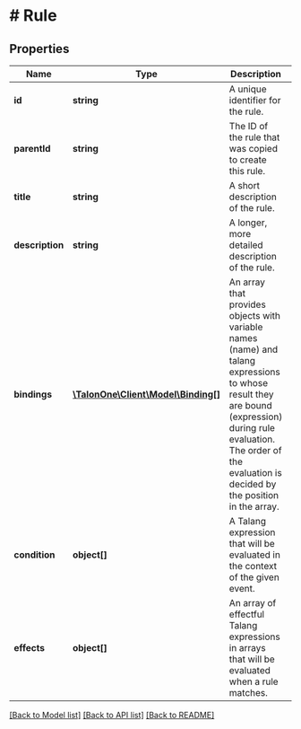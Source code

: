 # # Rule

## Properties

Name | Type | Description | Notes
------------ | ------------- | ------------- | -------------
**id** | **string** | A unique identifier for the rule. | [optional] 
**parentId** | **string** | The ID of the rule that was copied to create this rule. | [optional] 
**title** | **string** | A short description of the rule. | 
**description** | **string** | A longer, more detailed description of the rule. | [optional] 
**bindings** | [**\TalonOne\Client\Model\Binding[]**](Binding.md) | An array that provides objects with variable names (name) and talang expressions to whose result they are bound (expression) during rule evaluation. The order of the evaluation is decided by the position in the array. | [optional] 
**condition** | **object[]** | A Talang expression that will be evaluated in the context of the given event. | 
**effects** | **object[]** | An array of effectful Talang expressions in arrays that will be evaluated when a rule matches. | 

[[Back to Model list]](../../README.md#documentation-for-models) [[Back to API list]](../../README.md#documentation-for-api-endpoints) [[Back to README]](../../README.md)


